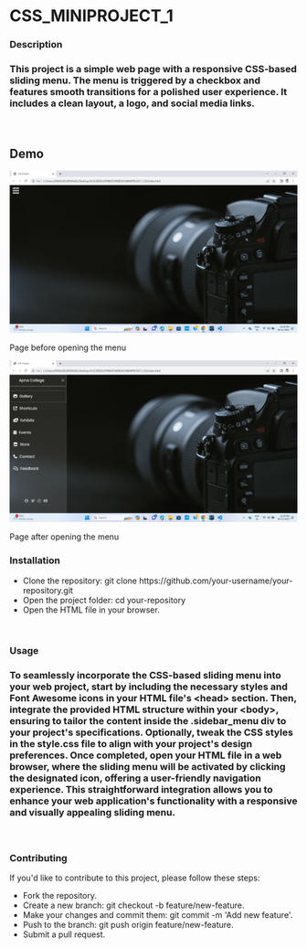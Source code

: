 # CSS_MINIPROJECT_1

<h3>Description<h3>
<p>This project is a simple web page with a responsive CSS-based sliding menu. The menu is triggered by a checkbox and features smooth transitions for a polished user experience. It includes a clean layout, a logo, and social media links.</p>
<br>

<h2>Demo</h2>
<img src="ssc1.png" title="Page before opening the menu" >
<p>Page before opening the menu</p>
<img src="ssc2.png" title="Page after opening the menu" >
<p>Page after opening the menu</p>
<h3>Installation</h3>
<ul>
<li>Clone the repository: git clone https://github.com/your-username/your-repository.git</li>
<li>Open the project folder: cd your-repository</li>
<li>Open the HTML file in your browser.</li>
</ul>
<br>
<h3>Usage<h3>
<p>To seamlessly incorporate the CSS-based sliding menu into your web project, start by including the necessary styles and Font Awesome icons in your HTML file's &lt;head&gt; section. Then, integrate the provided HTML structure within your &lt;body&gt;, ensuring to tailor the content inside the .sidebar_menu div to your project's specifications. Optionally, tweak the CSS styles in the style.css file to align with your project's design preferences. Once completed, open your HTML file in a web browser, where the sliding menu will be activated by clicking the designated icon, offering a user-friendly navigation experience. This straightforward integration allows you to enhance your web application's functionality with a responsive and visually appealing sliding menu.</p>
<br>
<h3>Contributing</h3>
<p>If you'd like to contribute to this project, please follow these steps:<p>
<ul>
<li>Fork the repository.</li>
<li>Create a new branch: git checkout -b feature/new-feature.</li>
<li>Make your changes and commit them: git commit -m 'Add new feature'.</li>
<li>Push to the branch: git push origin feature/new-feature.</li>
<li>Submit a pull request.</li>